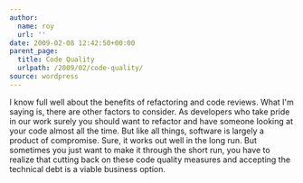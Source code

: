 ```yaml
---
author:
  name: roy
  url: ''
date: 2009-02-08 12:42:50+00:00
parent_page:
  title: Code Quality
  urlpath: /2009/02/code-quality/
source: wordpress
---
```


I know full well about the benefits of refactoring and code reviews. What I'm saying is, there are other factors to consider. As developers who take pride in our work surely you should want to refactor and have someone looking at your code almost all the time. But like all things, software is largely a product of compromise. Sure, it works out well in the long run. But sometimes you just want to make it through the short run, you have to realize that cutting back on these code quality measures and accepting the technical debt is a viable business option.